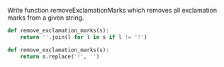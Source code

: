 Write function removeExclamationMarks which removes all exclamation marks from a given string.
```python
def remove_exclamation_marks(s):
    return ''.join(l for l in s if l != '!')
```
```python
def remove_exclamation_marks(s):
    return s.replace('!', '')
```
